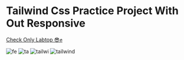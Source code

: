 <h1>Tailwind Css Practice Project With Out Responsive</h1>
<a href="">Check Only Labtop 😎✊</a>

![fe](https://github.com/user-attachments/assets/ae40ce6f-59ce-4925-9dc0-2087cefee91d)
![ta](https://github.com/user-attachments/assets/af4f7045-9aa0-4e72-8633-2a3e79b0d6fe)
![tailwi](https://github.com/user-attachments/assets/16649f99-f7a4-47aa-8fb3-3188be416b36)
![tailwind](https://github.com/user-attachments/assets/1352203e-15bd-439c-9432-9c0adf48a2db)
